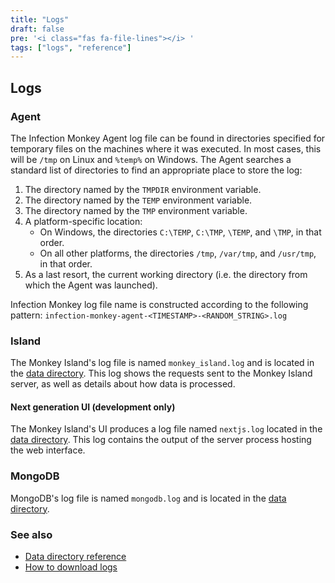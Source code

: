 ```yaml
---
title: "Logs"
draft: false
pre: '<i class="fas fa-file-lines"></i> '
tags: ["logs", "reference"]
---
```


## Logs

### Agent

The Infection Monkey Agent log file can be found in directories specified for
temporary files on the machines where it was executed. In most cases, this will
be `/tmp` on Linux and `%temp%` on Windows. The Agent searches a standard list
of directories to find an appropriate place to store the log:

1. The directory named by the `TMPDIR` environment variable.
2. The directory named by the `TEMP` environment variable.
3. The directory named by the `TMP` environment variable.
4. A platform-specific location:
   - On Windows, the directories `C:\TEMP`, `C:\TMP`, `\TEMP`, and `\TMP`, in that order.
   - On all other platforms, the directories `/tmp`, `/var/tmp`, and `/usr/tmp`, in that order.
5. As a last resort, the current working directory (i.e. the directory from
   which the Agent was launched).

Infection Monkey log file name is constructed according to the following
pattern: `infection-monkey-agent-<TIMESTAMP>-<RANDOM_STRING>.log`


### Island

The Monkey Island's log file is named `monkey_island.log` and is located in the
[data directory](/reference/data_directory). This log shows the
requests sent to the Monkey Island server, as well as details about how data is
processed.

#### Next generation UI (development only)

The Monkey Island's UI produces a log file named `nextjs.log` located in the
[data directory](/reference/data_directory). This log contains
the output of the server process hosting the web interface.

### MongoDB

MongoDB's log file is named `mongodb.log` and is located in the
[data directory](/reference/data_directory).

### See also

- [Data directory reference](/reference/data_directory)
- [How to download logs](/howtos/download_logs)
